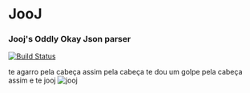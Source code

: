 # JooJ
### Jooj's Oddly Okay Json parser
[![Build Status](https://travis-ci.com/appositum/jason.svg?branch=master)](https://travis-ci.com/joooooooooooooooooooooooooooooooooooooj/jooj)

te agarro pela cabeça assim pela cabeça te dou um golpe pela cabeça assim e te jooj
![jooj](https://i.ytimg.com/vi/aXyTKO83Nh0/maxresdefault.jpg)
